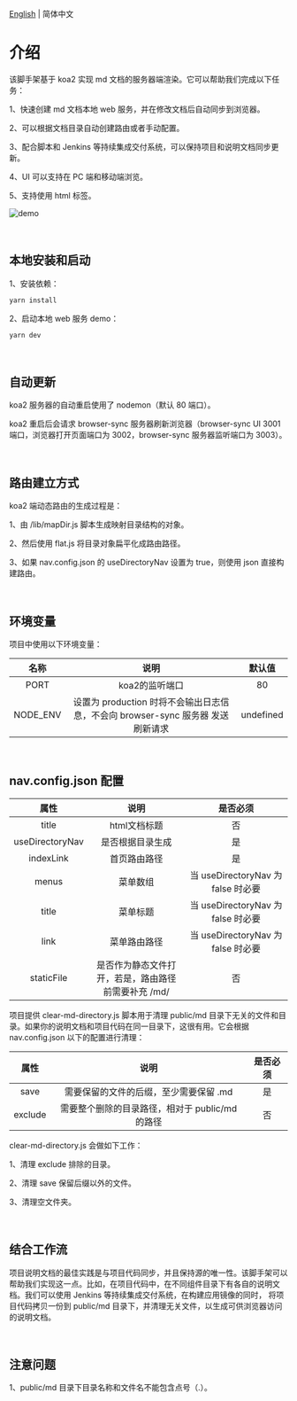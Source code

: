 [English](/README.md) | 简体中文

# 介绍

该脚手架基于 koa2 实现 md 文档的服务器端渲染。它可以帮助我们完成以下任务：  

1、快速创建 md 文档本地 web 服务，并在修改文档后自动同步到浏览器。

2、可以根据文档目录自动创建路由或者手动配置。

3、配合脚本和 Jenkins 等持续集成交付系统，可以保持项目和说明文档同步更新。

4、UI 可以支持在 PC 端和移动端浏览。

5、支持使用 html 标签。

![demo](https://www.leeguangxing.cn/pic/mdserver.jpg)

<br>

## 本地安装和启动

1、安装依赖：
```bash
yarn install
```
2、启动本地 web 服务 demo：
```bash
yarn dev
```

<br>

## 自动更新

koa2 服务器的自动重启使用了 nodemon（默认 80 端口）。

koa2 重启后会请求 browser-sync 服务器刷新浏览器（browser-sync UI 3001 端口，浏览器打开页面端口为 3002，browser-sync 服务器监听端口为 3003）。

<br>

## 路由建立方式
koa2 端动态路由的生成过程是：   

1、由 /lib/mapDir.js 脚本生成映射目录结构的对象。 
 
2、然后使用 flat.js 将目录对象扁平化成路由路径。 
 
3、如果 nav.config.json 的 useDirectoryNav 设置为 true，则使用 json 直接构建路由。

<br>

## 环境变量
项目中使用以下环境变量：

|名称|说明|默认值|
|:---:|:---:|:---:|
|PORT|koa2的监听端口|80|
|NODE_ENV|设置为 production 时将不会输出日志信息，不会向 browser-sync 服务器 发送刷新请求|undefined|

<br>

## nav.config.json 配置
|属性|说明|是否必须|
|:---:|:---:|:---:|
|title|html文档标题|否|
|useDirectoryNav|是否根据目录生成|是|
|indexLink|首页路由路径|是|
|menus|菜单数组|当 useDirectoryNav 为 false 时必要|
|title|菜单标题|当 useDirectoryNav 为 false 时必要|
|link|菜单路由路径|当 useDirectoryNav 为 false 时必要|
|staticFile|是否作为静态文件打开，若是，路由路径前需要补充 /md/|否|

项目提供 clear-md-directory.js 脚本用于清理 public/md 目录下无关的文件和目录。如果你的说明文档和项目代码在同一目录下，这很有用。它会根据 nav.config.json 以下的配置进行清理：

|属性|说明|是否必须|
|:---:|:---:|:---:|
|save|需要保留的文件的后缀，至少需要保留 .md|是|
|exclude|需要整个删除的目录路径，相对于 public/md 的路径|否|

clear-md-directory.js 会做如下工作：  

1、清理 exclude 排除的目录。

2、清理 save 保留后缀以外的文件。

3、清理空文件夹。


<br>

## 结合工作流
项目说明文档的最佳实践是与项目代码同步，并且保持源的唯一性。该脚手架可以帮助我们实现这一点。比如，在项目代码中，在不同组件目录下有各自的说明文档。我们可以使用 Jenkins 等持续集成交付系统，在构建应用镜像的同时，
将项目代码拷贝一份到 public/md 目录下，并清理无关文件，以生成可供浏览器访问的说明文档。

<br>

## 注意问题
1、public/md 目录下目录名称和文件名不能包含点号（.）。
